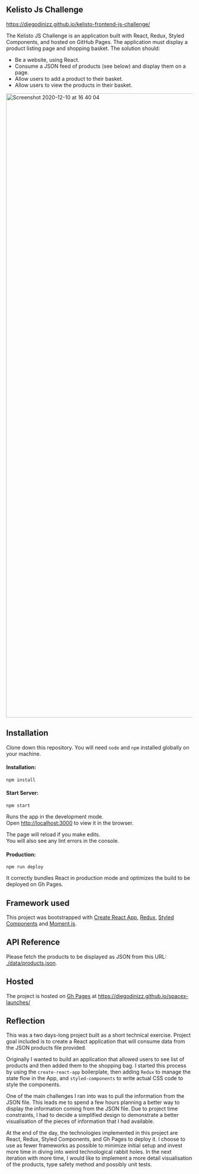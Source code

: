 ## Kelisto Js Challenge

https://diegodinizz.github.io/kelisto-frontend-js-challenge/

The Kelisto JS Challenge is an application built with React, Redux, Styled Components, and hosted on GitHub Pages. The application must display a product listing page and shopping basket. The solution should:

- Be a website, using React.
- Consume a JSON feed of products (see below) and display them on a page.
- Allow users to add a product to their basket.
- Allow users to view the products in their basket.

<img width="1680" alt="Screenshot 2020-12-10 at 16 40 04" src="https://user-images.githubusercontent.com/47988806/101801822-aa6c5100-3b06-11eb-8929-5e5e02120894.png">

## Installation

Clone down this repository. You will need `node` and `npm` installed globally on your machine.

#### Installation:

`npm install`

#### Start Server:

`npm start`

Runs the app in the development mode.<br />
Open [http://localhost:3000](http://localhost:3000) to view it in the browser.

The page will reload if you make edits.<br />
You will also see any lint errors in the console.

#### Production:

`npm run deploy`

It correctly bundles React in production mode and optimizes the build to be deployed on Gh Pages.

## Framework used

This project was bootstrapped with [Create React App](https://github.com/facebook/create-react-app), [Redux](https://github.com/reduxjs/react-redux), [Styled Components](https://github.com/styled-components/styled-components) and [Moment.js](https://github.com/moment/moment/). 

## API Reference

Please fetch the products to be displayed as JSON from this URL: [./data/products.json](./data/products.json).

## Hosted

The project is hosted on [Gh Pages](https://pages.github.com) at https://diegodinizz.github.io/spacex-launches/

## Reflection

This was a two days-long project built as a short technical exercise. Project goal included is to create a React application that will consume data from the JSON products file provided.

Originally I wanted to build an application that allowed users to see list of products and then added them to the shopping bag. I started this process by using the `create-react-app` boilerplate, then adding `Redux` to manage the state flow in the App, and `styled-components` to write actual CSS code to style the components.

One of the main challenges I ran into was to pull the information from the JSON file. This leads me to spend a few hours planning a better way to display the information coming from the JSON file. Due to project time constraints, I had to decide a simplified design to demonstrate a better visualisation of the pieces of information that I had available.

At the end of the day, the technologies implemented in this project are React, Redux, Styled Components, and Gh Pages to deploy it. I choose to use as fewer frameworks as possible to minimize initial setup and invest more time in diving into weird technological rabbit holes. In the next iteration with more time, I would like to implement a more detail visualisation of the products, type safety method and possibly unit tests.
